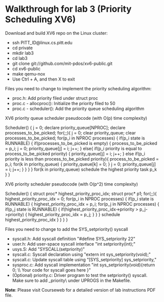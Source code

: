 # Walkthrough for lab 3 (Priority Scheduling XV6)


<p>Download and build XV6 repo on the Linux cluster:</p>
<ul>
  <li>ssh PITT_ID@linux.cs.pitt.edu</li>
  <li>cd private</li>
  <li>mkdir lab3</li>
  <li>cd lab3</li>
  <li>git clone git://github.com/mit-pdos/xv6-public.git</li>
  <li>cd xv6-public</li>
  <li>make qemu-nox</li>
  <li>Use Ctrl + A, and then X to exit</li>
</ul>

<p>Files you need to change to implement the priority scheduling algorithm:</p>
<ul>
  <li>proc.h: Add priority filed under struct proc</li>
  <li>proc.c - allocproc(): Initialize the priority filed to 50</li>
  <li>proc.c - scheduler(): Add the priority queue scheduling algorithm</li>
</ul>
    
<p>XV6 priority queue scheduler pseudocode (with O(p) time complexity)</p>    
    Scheduler() {
        j = 0;
        declare priority_queue[NPROC];
        declare processes_to_be_picked;
        for(;;){
            j = 0;
            clear priority_queue;
            clear processes_to_be_picked;
            for(p_i in NPROC processes) {
                if(p_i state is RUNNABLE) {
                    if(processes_to_be_picked is empty) {
                        process_to_be_picked = p_i;
                        j = 0;
                        priority_queue[j] = i;
                        j++;
                    } 
                    else{
                        if(p_i priority is equal to process_to_be_picked priority) {
                            priority_queue[j] = i;
                            j++;
                        }
                        else if(p_i priority is less than process_to_be_picked priority){
                            process_to_be_picked = p_i;
                            for(k in priority_queue) {
                                priority_queue[k] = 0;
                            }
                            j = 0;
                            priority_queue[j] = i;
                            j++;
                        }
                    }
                }
            }
            for(k in priority_queue)
                schedule the highest priority task p_k
        }
    }

<p>XV6 priority scheduler pseudocode (with O(p^2) time complexity)</p>
    Scheduler() {
        struct proc* highest_priority_proc_idx;
        struct proc* p1;
        for(;;){
            highest_priority_proc_idx = 0;
            for(p_i in NPROC processes) {
                if(p_i state is RUNNABLE) {
                    highest_priority_proc_idx = p_i;
                    for(p_j in NPROC processes) {
                        if(p_j state is RUNNABLE) {
                            if(highest_priority_proc_idx->priority > p_j->priority) {
                                highest_priority_proc_idx = p_j;
                            }
                        }
                    }
                    schedule highest_priority_proc_idx
                }
            }
        }
    }


<p>Files you need to change to add the SYS_setpriority() syscall</p>
<ul>
  <li>syscall.h: Add syscall definition "#define SYS_setpriority 22"</li>
  <li>user.h: Add user-space syscall interface "int setpriority(int);"</li>
  <li>usys.S: Add "SYSCALL(setpriority)"</li>
  <li>syscall.c: Syscall declaration using "extern int sys_setpriority(void);"</li>
  <li>syscall.c: Update syscall table using "[SYS_setpriority] sys_setpriority,"</li>
  <li>sysproc.c: Add syscall implementation "int sys_setpriority(void){return 0; \\ Your code for syscall goes here }"</li>
  <li>(Optional) priority.c: Driver program to test the setpriority() syscall. Make sure to add _priority\ under UPROGS in the Makefile.</li>
</ul>    
    
<p><b>Note</b>: Please visit Courseweb for a detailed version of lab instructions PDF file.</p>    
